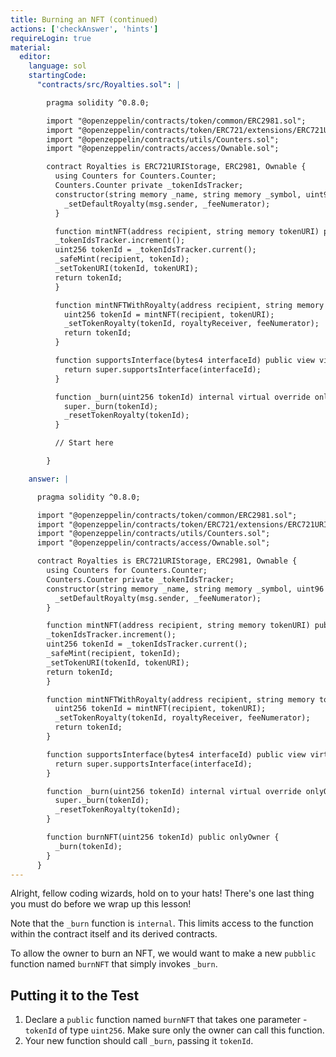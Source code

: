 ```yaml
---
title: Burning an NFT (continued)
actions: ['checkAnswer', 'hints']
requireLogin: true
material:
  editor:
    language: sol
    startingCode:
      "contracts/src/Royalties.sol": |

        pragma solidity ^0.8.0;

        import "@openzeppelin/contracts/token/common/ERC2981.sol";
        import "@openzeppelin/contracts/token/ERC721/extensions/ERC721URIStorage.sol";
        import "@openzeppelin/contracts/utils/Counters.sol";
        import "@openzeppelin/contracts/access/Ownable.sol";

        contract Royalties is ERC721URIStorage, ERC2981, Ownable {
          using Counters for Counters.Counter;
          Counters.Counter private _tokenIdsTracker;
          constructor(string memory _name, string memory _symbol, uint96 _feeNumerator) ERC721(_name, _symbol) {
            _setDefaultRoyalty(msg.sender, _feeNumerator);
          }

          function mintNFT(address recipient, string memory tokenURI) public onlyOwner returns (uint256) {
          _tokenIdsTracker.increment();
          uint256 tokenId = _tokenIdsTracker.current();
          _safeMint(recipient, tokenId);
          _setTokenURI(tokenId, tokenURI);
          return tokenId;
          }

          function mintNFTWithRoyalty(address recipient, string memory tokenURI, address royaltyReceiver, uint96 feeNumerator) public onlyOwner returns (uint256) {
            uint256 tokenId = mintNFT(recipient, tokenURI);
            _setTokenRoyalty(tokenId, royaltyReceiver, feeNumerator);
            return tokenId;
          }

          function supportsInterface(bytes4 interfaceId) public view virtual override(ERC721, ERC2981) returns (bool) {
            return super.supportsInterface(interfaceId);
          }

          function _burn(uint256 tokenId) internal virtual override onlyOwner {
            super._burn(tokenId);
            _resetTokenRoyalty(tokenId);
          }

          // Start here

        }

    answer: |

      pragma solidity ^0.8.0;

      import "@openzeppelin/contracts/token/common/ERC2981.sol";
      import "@openzeppelin/contracts/token/ERC721/extensions/ERC721URIStorage.sol";
      import "@openzeppelin/contracts/utils/Counters.sol";
      import "@openzeppelin/contracts/access/Ownable.sol";

      contract Royalties is ERC721URIStorage, ERC2981, Ownable {
        using Counters for Counters.Counter;
        Counters.Counter private _tokenIdsTracker;
        constructor(string memory _name, string memory _symbol, uint96 _feeNumerator) ERC721(_name, _symbol) {
          _setDefaultRoyalty(msg.sender, _feeNumerator);
        }

        function mintNFT(address recipient, string memory tokenURI) public onlyOwner returns (uint256) {
        _tokenIdsTracker.increment();
        uint256 tokenId = _tokenIdsTracker.current();
        _safeMint(recipient, tokenId);
        _setTokenURI(tokenId, tokenURI);
        return tokenId;
        }

        function mintNFTWithRoyalty(address recipient, string memory tokenURI, address royaltyReceiver, uint96 feeNumerator) public onlyOwner returns (uint256) {
          uint256 tokenId = mintNFT(recipient, tokenURI);
          _setTokenRoyalty(tokenId, royaltyReceiver, feeNumerator);
          return tokenId;
        }

        function supportsInterface(bytes4 interfaceId) public view virtual override(ERC721, ERC2981) returns (bool) {
          return super.supportsInterface(interfaceId);
        }

        function _burn(uint256 tokenId) internal virtual override onlyOwner {
          super._burn(tokenId);
          _resetTokenRoyalty(tokenId);
        }

        function burnNFT(uint256 tokenId) public onlyOwner {
          _burn(tokenId);
        }
      }
---
```


Alright, fellow coding wizards, hold on to your hats! There's one last thing you must do before we wrap up this lesson!

Note that the `_burn` function is `internal`. This limits access to the function within the contract itself and its derived contracts.

To allow the owner to burn an NFT, we would want to make a new `pubblic` function named `burnNFT` that simply invokes `_burn`.


## Putting it to the Test

1. Declare a `public` function named `burnNFT` that takes one parameter - `tokenId` of type `uint256`. Make sure only the owner can call this function.
2. Your new function should call `_burn`, passing it `tokenId`.
